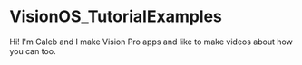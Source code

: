 # VisionOS_TutorialExamples
Hi! I'm Caleb and I make Vision Pro apps and like to make videos about how you can too.
